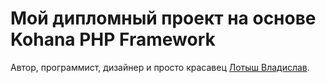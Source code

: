 # Мой дипломный проект на основе Kohana PHP Framework

Автор, программист, дизайнер и просто красавец [Лотыш Владислав](http://vk.com/vlad_lotysh).

